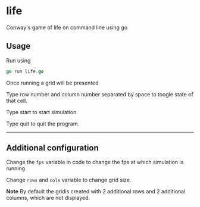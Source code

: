 # life

Conway's game of life on command line using go

## Usage

Run using

```go
go run life.go
```

Once running a grid will be presented

Type row number and column number separated by space to toogle state of that cell.

Type start to start simulation.

Type quit to quit the program.

---

## Additional configuration

Change the `fps` variable in code to change the fps at which simulation is running

Change `rows` and `cols` variable to change grid size.

**Note** By default the gridis created with 2 additional rows and 2 additional columns, which are not displayed.
